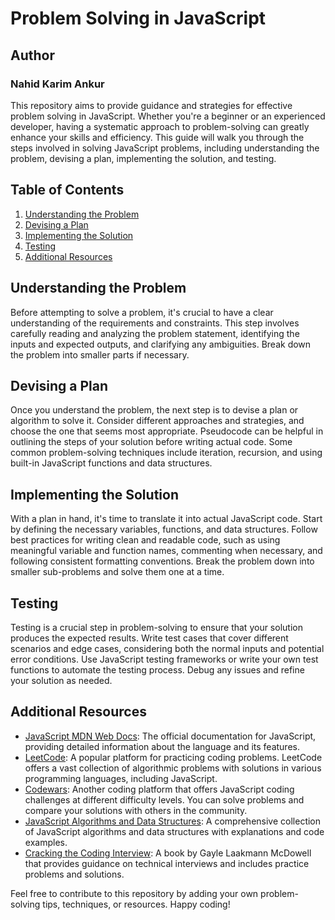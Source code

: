 # Problem Solving in JavaScript

## Author

### Nahid Karim Ankur

This repository aims to provide guidance and strategies for effective problem solving in JavaScript. Whether you're a beginner or an experienced developer, having a systematic approach to problem-solving can greatly enhance your skills and efficiency. This guide will walk you through the steps involved in solving JavaScript problems, including understanding the problem, devising a plan, implementing the solution, and testing.

## Table of Contents

1. [Understanding the Problem](#understanding-the-problem)
2. [Devising a Plan](#devising-a-plan)
3. [Implementing the Solution](#implementing-the-solution)
4. [Testing](#testing)
5. [Additional Resources](#additional-resources)

## Understanding the Problem

Before attempting to solve a problem, it's crucial to have a clear understanding of the requirements and constraints. This step involves carefully reading and analyzing the problem statement, identifying the inputs and expected outputs, and clarifying any ambiguities. Break down the problem into smaller parts if necessary.

## Devising a Plan

Once you understand the problem, the next step is to devise a plan or algorithm to solve it. Consider different approaches and strategies, and choose the one that seems most appropriate. Pseudocode can be helpful in outlining the steps of your solution before writing actual code. Some common problem-solving techniques include iteration, recursion, and using built-in JavaScript functions and data structures.

## Implementing the Solution

With a plan in hand, it's time to translate it into actual JavaScript code. Start by defining the necessary variables, functions, and data structures. Follow best practices for writing clean and readable code, such as using meaningful variable and function names, commenting when necessary, and following consistent formatting conventions. Break the problem down into smaller sub-problems and solve them one at a time.

## Testing

Testing is a crucial step in problem-solving to ensure that your solution produces the expected results. Write test cases that cover different scenarios and edge cases, considering both the normal inputs and potential error conditions. Use JavaScript testing frameworks or write your own test functions to automate the testing process. Debug any issues and refine your solution as needed.

## Additional Resources

- [JavaScript MDN Web Docs](https://developer.mozilla.org/en-US/docs/Web/JavaScript): The official documentation for JavaScript, providing detailed information about the language and its features.
- [LeetCode](https://leetcode.com/): A popular platform for practicing coding problems. LeetCode offers a vast collection of algorithmic problems with solutions in various programming languages, including JavaScript.
- [Codewars](https://www.codewars.com/): Another coding platform that offers JavaScript coding challenges at different difficulty levels. You can solve problems and compare your solutions with others in the community.
- [JavaScript Algorithms and Data Structures](https://github.com/trekhleb/javascript-algorithms): A comprehensive collection of JavaScript algorithms and data structures with explanations and code examples.
- [Cracking the Coding Interview](http://www.crackingthecodinginterview.com/): A book by Gayle Laakmann McDowell that provides guidance on technical interviews and includes practice problems and solutions.

Feel free to contribute to this repository by adding your own problem-solving tips, techniques, or resources. Happy coding!